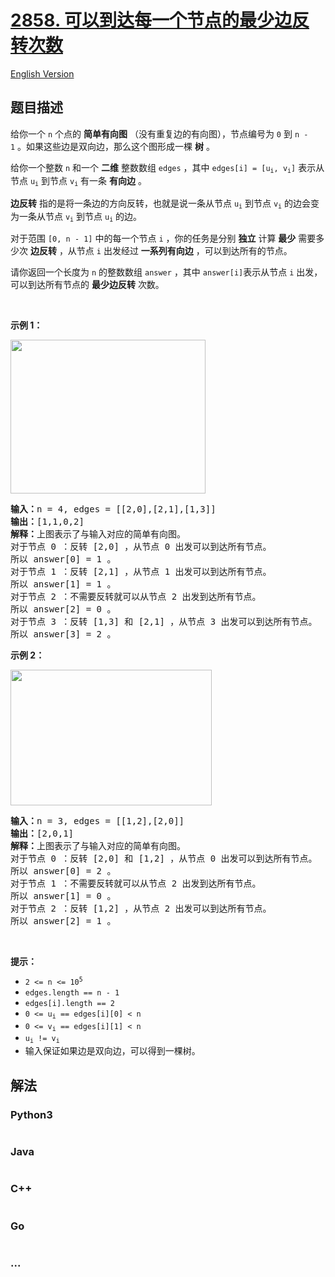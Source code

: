 # [2858. 可以到达每一个节点的最少边反转次数](https://leetcode.cn/problems/minimum-edge-reversals-so-every-node-is-reachable)

[English Version](/solution/2800-2899/2858.Minimum%20Edge%20Reversals%20So%20Every%20Node%20Is%20Reachable/README_EN.md)

## 题目描述

<!-- 这里写题目描述 -->

<p>给你一个 <code>n</code>&nbsp;个点的 <strong>简单有向图</strong>&nbsp;（没有重复边的有向图），节点编号为 <code>0</code>&nbsp;到 <code>n - 1</code>&nbsp;。如果这些边是双向边，那么这个图形成一棵&nbsp;<strong>树</strong>&nbsp;。</p>

<p>给你一个整数&nbsp;<code>n</code>&nbsp;和一个 <strong>二维</strong>&nbsp;整数数组&nbsp;<code>edges</code>&nbsp;，其中&nbsp;<code>edges[i] = [u<sub>i</sub>, v<sub>i</sub>]</code>&nbsp;表示从节点&nbsp;<code>u<sub>i</sub></code>&nbsp;到节点&nbsp;<code>v<sub>i</sub></code>&nbsp;有一条&nbsp;<strong>有向边</strong>&nbsp;。</p>

<p><strong>边反转</strong>&nbsp;指的是将一条边的方向反转，也就是说一条从节点&nbsp;<code>u<sub>i</sub></code>&nbsp;到节点&nbsp;<code>v<sub>i</sub></code>&nbsp;的边会变为一条从节点&nbsp;<code>v<sub>i</sub></code>&nbsp;到节点&nbsp;<code>u<sub>i</sub></code>&nbsp;的边。</p>

<p>对于范围&nbsp;<code>[0, n - 1]</code>&nbsp;中的每一个节点 <code>i</code>&nbsp;，你的任务是分别 <strong>独立</strong> 计算 <strong>最少</strong>&nbsp;需要多少次 <strong>边反转</strong>&nbsp;，从节点 <code>i</code>&nbsp;出发经过 <strong>一系列有向边</strong>&nbsp;，可以到达所有的节点。</p>

<p>请你返回一个长度为 <code>n</code>&nbsp;的整数数组<em>&nbsp;</em><code>answer</code><em>&nbsp;</em>，其中<em>&nbsp;</em><code>answer[i]</code>表示从节点&nbsp;<code>i</code>&nbsp;出发，可以到达所有节点的&nbsp;<strong>最少边反转</strong>&nbsp;次数。</p>

<p>&nbsp;</p>

<p><strong class="example">示例 1：</strong></p>

<p><img height="246" src="https://fastly.jsdelivr.net/gh/doocs/leetcode@main/solution/2800-2899/2858.Minimum%20Edge%20Reversals%20So%20Every%20Node%20Is%20Reachable/images/image-20230826221104-3.png" width="312" /></p>

<pre>
<b>输入：</b>n = 4, edges = [[2,0],[2,1],[1,3]]
<b>输出：</b>[1,1,0,2]
<b>解释：</b>上图表示了与输入对应的简单有向图。
对于节点 0 ：反转 [2,0] ，从节点 0 出发可以到达所有节点。
所以 answer[0] = 1 。
对于节点 1 ：反转 [2,1] ，从节点 1 出发可以到达所有节点。
所以 answer[1] = 1 。
对于节点 2 ：不需要反转就可以从节点 2 出发到达所有节点。
所以 answer[2] = 0 。
对于节点 3 ：反转 [1,3] 和 [2,1] ，从节点 3 出发可以到达所有节点。
所以 answer[3] = 2 。
</pre>

<p><strong class="example">示例 2：</strong></p>

<p><img height="217" src="https://fastly.jsdelivr.net/gh/doocs/leetcode@main/solution/2800-2899/2858.Minimum%20Edge%20Reversals%20So%20Every%20Node%20Is%20Reachable/images/image-20230826225541-2.png" width="322" /></p>

<pre>
<b>输入：</b>n = 3, edges = [[1,2],[2,0]]
<b>输出：</b>[2,0,1]
<b>解释：</b>上图表示了与输入对应的简单有向图。
对于节点 0 ：反转 [2,0] 和 [1,2] ，从节点 0 出发可以到达所有节点。
所以 answer[0] = 2 。
对于节点 1 ：不需要反转就可以从节点 2 出发到达所有节点。
所以 answer[1] = 0 。
对于节点 2 ：反转 [1,2] ，从节点 2 出发可以到达所有节点。
所以 answer[2] = 1 。
</pre>

<p>&nbsp;</p>

<p><strong>提示：</strong></p>

<ul>
	<li><code>2 &lt;= n &lt;= 10<sup>5</sup></code></li>
	<li><code>edges.length == n - 1</code></li>
	<li><code>edges[i].length == 2</code></li>
	<li><code>0 &lt;= u<sub>i</sub> == edges[i][0] &lt; n</code></li>
	<li><code>0 &lt;= v<sub>i</sub> == edges[i][1] &lt; n</code></li>
	<li><code>u<sub>i</sub> != v<sub>i</sub></code></li>
	<li>输入保证如果边是双向边，可以得到一棵树。</li>
</ul>

## 解法

<!-- 这里可写通用的实现逻辑 -->

<!-- tabs:start -->

### **Python3**

<!-- 这里可写当前语言的特殊实现逻辑 -->

```python

```

### **Java**

<!-- 这里可写当前语言的特殊实现逻辑 -->

```java

```

### **C++**

```cpp

```

### **Go**

```go

```

### **...**

```

```

<!-- tabs:end -->
